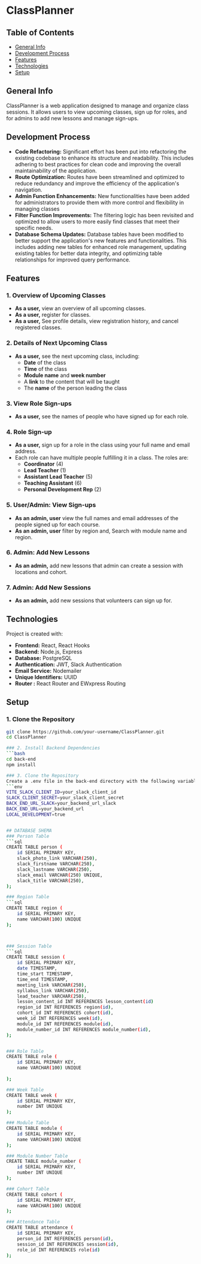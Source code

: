 # ClassPlanner

## Table of Contents
* [General Info](#general-info)
* [Development Process](#development-process-info)
* [Features](#features)
* [Technologies](#technologies)
* [Setup](#setup)

## General Info
ClassPlanner is a web application designed to manage and organize class sessions. It allows users to view upcoming classes, sign up for roles, and for admins to add new lessons and manage sign-ups.

## Development Process
  * **Code Refactoring:** Significant effort has been put into refactoring the existing codebase to enhance its structure and readability. This includes adhering to best practices for clean code and improving the overall maintainability of the application.
  * **Route Optimization:** Routes have been streamlined and optimized to reduce redundancy and improve the efficiency of the application's navigation.
  * **Admin Function Enhancements:** New functionalities have been added for administrators to provide them with more control and flexibility in managing classes 
  * **Filter Function Improvements:** The filtering logic has been revisited and optimized to allow users to more easily find classes that meet their specific needs.
  * **Database Schema Updates:** Database tables have been modified to better support the application's new features and functionalities. This includes adding new tables for enhanced role management, updating existing tables for better data integrity, and optimizing table relationships for improved query performance.

## Features
### 1. Overview of Upcoming Classes
* **As a user,** view an overview of all upcoming classes.
* **As a user,** register for classes.
* **As a user,** See profile details, view registration history, and cancel registered classes.

### 2. Details of Next Upcoming Class
* **As a user,** see the next upcoming class, including:
  * **Date** of the class
  * **Time** of the class
  * **Module name** and **week number**
  * A **link** to the content that will be taught
  * The **name** of the person leading the class

### 3. View Role Sign-ups
* **As a user,** see the names of people who have signed up for each role.

### 4. Role Sign-up
* **As a user,** sign up for a role in the class using your full name and email address.
* Each role can have multiple people fulfilling it in a class. The roles are:
  * **Coordinator** (4)
  * **Lead Teacher** (1)
  * **Assistant Lead Teacher** (5)
  * **Teaching Assistant** (6)
  * **Personal Development Rep** (2)

### 5. User/Admin: View Sign-ups
* **As an admin, user** view the full names and email addresses of the people signed up for each course.
* **As an admin, user** filter by region and, Search with module name and region.

### 6. Admin: Add New Lessons
* **As an admin,** add new lessons that admin can create a session with locations and  cohort.

### 7. Admin: Add New Sessions
* **As an admin,** add new sessions that volunteers can sign up for.

## Technologies
Project is created with:
* **Frontend:** React, React Hooks
* **Backend:** Node.js, Express
* **Database:** PostgreSQL
* **Authentication:** JWT, Slack Authentication
* **Email Service:** Nodemailer
* **Unique Identifiers:** UUID
* **Router :** React Router and EWxpress Routing

## Setup

### 1. Clone the Repository
```bash
git clone https://github.com/your-username/ClassPlanner.git
cd ClassPlanner

### 2. Install Backend Dependencies
```bash
cd back-end
npm install

### 3. Clone the Repository
Create a .env file in the back-end directory with the following variables:
```env
VITE_SLACK_CLIENT_ID=your_slack_client_id
SLACK_CLIENT_SECRET=your_slack_client_secret
BACK_END_URL_SLACK=your_backend_url_slack
BACK_END_URL=your_backend_url
LOCAL_DEVELOPMENT=true


## DATABASE SHEMA
### Person Table
```sql
CREATE TABLE person (
    id SERIAL PRIMARY KEY,
    slack_photo_link VARCHAR(250),
    slack_firstname VARCHAR(250),
    slack_lastname VARCHAR(250),
    slack_email VARCHAR(250) UNIQUE,
    slack_title VARCHAR(250),
);

### Region Table
```sql
CREATE TABLE region (
    id SERIAL PRIMARY KEY,
    name VARCHAR(100) UNIQUE
);



### Session Table
```sql
CREATE TABLE session (
    id SERIAL PRIMARY KEY,
    date TIMESTAMP,
    time_start TIMESTAMP,
    time_end TIMESTAMP,
    meeting_link VARCHAR(250),
    syllabus_link VARCHAR(250),
    lead_teacher VARCHAR(250),
    lesson_content_id INT REFERENCES lesson_content(id)
    region_id INT REFERENCES region(id),
    cohort_id INT REFERENCES cohort(id),
    week_id INT REFERENCES week(id),
    module_id INT REFERENCES module(id),
    module_number_id INT REFERENCES module_number(id),
);


### Role Table
CREATE TABLE role (
    id SERIAL PRIMARY KEY,
    name VARCHAR(100) UNIQUE
    
);

### Week Table
CREATE TABLE week (
    id SERIAL PRIMARY KEY,
    number INT UNIQUE
);

### Module Table
CREATE TABLE module (
    id SERIAL PRIMARY KEY,
    name VARCHAR(100) UNIQUE
);

### Module Number Table
CREATE TABLE module_number (
    id SERIAL PRIMARY KEY,
    number INT UNIQUE
);

### Cohort Table
CREATE TABLE cohort (
    id SERIAL PRIMARY KEY,
    name VARCHAR(100) UNIQUE
);

### Attendance Table
CREATE TABLE attendance (
    id SERIAL PRIMARY KEY,
    person_id INT REFERENCES person(id),
    session_id INT REFERENCES session(id),
    role_id INT REFERENCES role(id)
);

